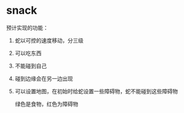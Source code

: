 # snack
预计实现的功能：
1. 蛇以可控的速度移动，分三级
2. 可以吃东西
3. 不能碰到自己
4. 碰到边缘会在另一边出现
6. 可以设置地图，在初始时给蛇设置一些障碍物，蛇不能碰到这些障碍物

	绿色是食物，红色为障碍物

